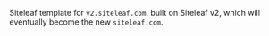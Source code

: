 Siteleaf template for `v2.siteleaf.com`, built on Siteleaf v2, which will eventually become the new `siteleaf.com`.

